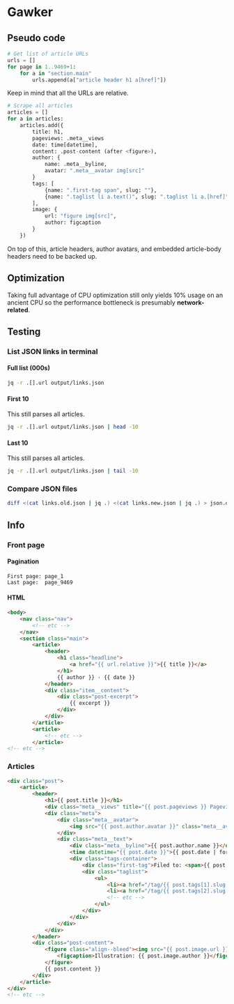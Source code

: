 Gawker
======

## Pseudo code ##

```python
# Get list of article URLs
urls = []
for page in 1..9469+1:
    for a in "section.main"
        urls.append(a["article header h1 a[href]"])
```

Keep in mind that all the URLs are relative.

```python
# Scrape all articles
articles = []
for a in articles:
    articles.add({
        title: h1,
        pageviews: .meta__views
        date: time[datetime],
        content: .post-content (after <figure>),
        author: {
            name: .meta__byline,
            avatar: ".meta__avatar img[src]"
        }
        tags: [
            {name: ".first-tag span", slug: ""},
            {name: ".taglist li a.text()", slug: ".taglist li a.[href]"}
        ],
        image: {
            url: "figure img[src]",
            author: figcaption
        }
    })
```

On top of this, article headers, author avatars, and embedded article-body headers need to be backed up.

## Optimization ##

Taking full advantage of CPU optimization still only yields 10% usage on an ancient CPU so the performance bottleneck is presumably **network-related**.

## Testing ##

### List JSON links in terminal ###

#### Full list (000s) ####

```sh
jq -r .[].url output/links.json
```

#### First 10 ####

This still parses all articles.

```sh
jq -r .[].url output/links.json | head -10
```

#### Last 10 ####

This still parses all articles.

```sh
jq -r .[].url output/links.json | tail -10
```

### Compare JSON files ###

```sh
diff <(cat links.old.json | jq .) <(cat links.new.json | jq .) > json.diff
```

## Info ##

### Front page ###

#### Pagination ####

    First page: page_1
    Last page:  page_9469

#### HTML ####

```html
<body>
    <nav class="nav">
        <!-- etc -->
    </nav>
    <section class="main">
        <article>
            <header>
                <h1 class="headline">
                    <a href="{{ url.relative }}">{{ title }}</a>
                </h1>
                {{ author }} · {{ date }}
            </header>
            <div class="item__content">
                <div class="post-excerpt">
                    {{ excerpt }}
                </div>
            </div>
        </article>
        <article>
            <!-- etc -->
        </article>
<!-- etc -->
```

### Articles ###

```html
<div class="post">
    <article>
        <header>
            <h1>{{ post.title }}</h1>
            <div class="meta__views" title="{{ post.pageviews }} Pageviews">{{ post.pageviews }}</div>
            <div class="meta">
                <div class="meta__avatar">
                    <img src="{{ post.author.avatar }}" class="meta__avatar">
                </div>
                <div class="meta__text">
                    <div class="meta__byline">{{ post.author.name }}</div>
                    <time datetime="{{ post.date }}">{{ post.date | formatted }}</time>
                    <div class="tags-container">
                        <div class="first-tag">Filed to: <span>{{ post.tags[0].name }}</span></div>
                        <div class="taglist">
                            <ul>
                                <li><a href="/tag/{{ post.tags[1].slug }}">{{ post.tags[1].name }}</a></li>
                                <li><a href="/tag/{{ post.tags[2].slug }}">{{ post.tags[2].name }}</a></li>
                                <!-- etc -->
                            </ul>
                        </div>
                    </div>
                </div>
            </div>
        </header>
        <div class="post-content">
            <figure class="align--bleed"><img src="{{ post.image.url }}">
                <figcaption>Illustration: {{ post.image.author }}</figcaption>
            </figure>
            {{ post.content }}
        </div>
    </article>
</div>
<!-- etc -->
```
